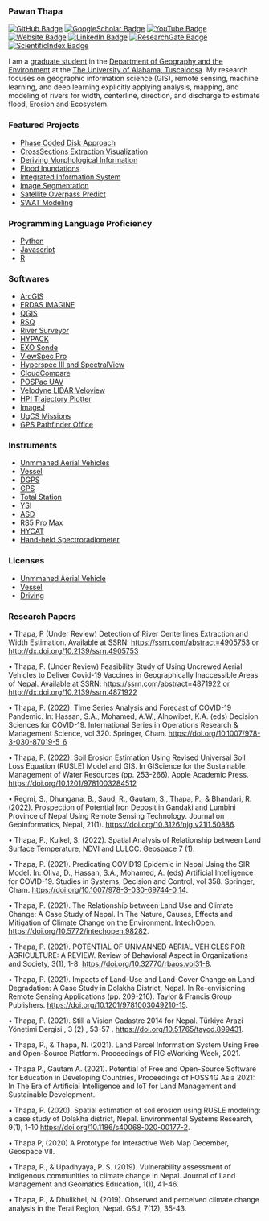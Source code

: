 
### Pawan Thapa

[![GitHub Badge](https://img.shields.io/github/followers/thapawan?style=social)](https://github.com/thapawan?tab=followers)
[![GoogleScholar Badge](https://img.shields.io/badge/Google-Scholar-black)](https://scholar.google.com/citations?user=6U3EubEAAAAJ&hl=en)
[![YouTube Badge](https://img.shields.io/badge/My-YouTube-red)](https://www.youtube.com/channel/UC_vjUMpU3Ca5XcbBVanBCnA)
[![Website Badge](https://img.shields.io/badge/Personal-Website-green)](https://thapawan.github.io/)
[![LinkedIn Badge](https://img.shields.io/badge/My-LinkedIn-blue)](https://www.linkedin.com/in/pawan-thapa-916aa360)
[![ResearchGate Badge](https://img.shields.io/badge/Research-Gate-green)](https://www.researchgate.net/profile/Pawan-Thapa-2)
[![ScientificIndex Badge](https://img.shields.io/badge/AD-Scientific-Index-blue)](https://www.adscientificindex.com/scientist/pawan-thapa/4485523)

I am a [graduate student](https://geography.ua.edu/graduate-student/thapa-pawan/) in the [Department of Geography and the Environment](https://geography.ua.edu/) at the [The University of Alabama, Tuscaloosa](https://www.ua.edu/). My research focuses on geographic information science (GIS), remote sensing, machine learning, and deep learning explicitly applying analysis, mapping, and modeling of rivers for width, centerline, direction, and discharge to estimate flood, Erosion and Ecosystem. 

### Featured Projects
- [Phase Coded Disk Approach](https://github.com/thapawan/PhaseCodedDisk)
- [CrossSections Extraction Visualization](https://github.com/thapawan/CrossSectionsExtractionVisualization)
- [Deriving Morphological Information](https://github.com/thapawan/Deriving-Morphological-Information)
- [Flood Inundations](https://github.com/thapawan/Flood-Inundations)
- [Integrated Information System](https://github.com/thapawan/IntegratedInformationSystem)
- [Image Segmentation](https://github.com/thapawan/ImageSegmentation)
- [Satellite Overpass Predict](https://github.com/thapawan/SatelliteOverpassPredict)
- [SWAT Modeling](https://github.com/thapawan/SWATModeling)

### Programming Language Proficiency
- [Python](https://docs.python.org/3/library/idle.html)
- [Javascript](https://developer.mozilla.org/en-US/docs/Web/javascript)
- [R](https://www.youtube.com/watch?v=5R4ZZ7VS3Y4&list=PLlli8a9TMODya3TySdquBTJUt_v50MGpM)
  
### Softwares
- [ArcGIS](https://www.youtube.com/watch?v=RtqLmo3qRuA&t=76s)
- [ERDAS IMAGINE]()
- [QGIS](https://qgis.org/download/)
- [RSQ](https://www.xylem.com/en-us/products--services/analytical-instruments-and-equipment/data-collection-mapping-profiling-survey-systems/acoustic-doppler-profilers-adpadcp/rs5/)
- [River Surveyor](https://hydroacoustics.usgs.gov/movingboat/rslive.shtml)
- [HYPACK](https://www.xylem.com/en-us/brands/hypack/)
- [EXO Sonde](https://www.ysi.com/exo)
- [ViewSpec Pro](http://geoinfo.amu.edu.pl/geoinf/m/spektr/viewspecpro.pdf)
- [Hyperspec III and SpectralView](https://headwallphotonics.com/products/software/hyperspec-iii-and-spectralview/)
- [CloudCompare](https://www.danielgm.net/cc/)
- [POSPac UAV](https://www.applanix.com/products/pospac-uav.htm)
- [Velodyne LIDAR Veloview](https://www.paraview.org/veloview/)
- [HPI Trajectory Plotter](https://www.youtube.com/watch?v=oEms86k9_So)
- [ImageJ](https://imagej.net/ij/download.html)
- [UgCS Missions](https://www.sphengineering.com/flight-planning/ugcs)
- [GPS Pathfinder Office](https://frontierprecision.com/gps-pathfinder-office/)
  
### Instruments 
- [Unmmaned Aerial Vehicles]()
- [Vessel]()
- [DGPS]()
- [GPS]()
- [Total Station]()
- [YSI]()
- [ASD]()
- [RS5 Pro Max]()
- [HYCAT]()
- [Hand-held Spectroradiometer]()
  

### Licenses
- [Unmmaned Aerial Vehicle](https://www.faa.gov/uas/commercial_operators/become_a_drone_pilot?fbclid=IwAR0-STBnQ0JtqnnGlw9yiq2x9YSVCaM-BIyqjOnChk40aIndjBGCLvQEkKg#ech)
- [Vessel](https://www.boat-ed.com/alabama/)
- [Driving](https://www.alea.gov/dps/driver-license/driver-license-information)

### Research Papers
 
•	Thapa, P (Under Review) Detection of River Centerlines Extraction and Width Estimation. Available at SSRN: https://ssrn.com/abstract=4905753 or http://dx.doi.org/10.2139/ssrn.4905753

•	Thapa, P. (Under Review) Feasibility Study of Using Uncrewed Aerial Vehicles to Deliver Covid-19 Vaccines in Geographically Inaccessible Areas of Nepal. Available at SSRN: https://ssrn.com/abstract=4871922 or http://dx.doi.org/10.2139/ssrn.4871922

•	Thapa, P. (2022). Time Series Analysis and Forecast of COVID-19 Pandemic. In: Hassan, S.A., Mohamed, A.W., Alnowibet, K.A. (eds) Decision Sciences for COVID-19. International Series in Operations Research & Management Science, vol 320. Springer, Cham. https://doi.org/10.1007/978-3-030-87019-5_6

•	Thapa, P. (2022). Soil Erosion Estimation Using Revised Universal Soil Loss Equation (RUSLE) Model and GIS. In GIScience for the Sustainable Management of Water Resources (pp. 253-266). Apple Academic Press. https://doi.org/10.1201/9781003284512

•	Regmi, S., Dhungana, B., Saud, R., Gautam, S., Thapa, P., & Bhandari, R. (2022). Prospection of Potential Iron Deposit in Gandaki and Lumbini Province of Nepal Using Remote Sensing Technology. Journal on Geoinformatics, Nepal, 21(1). https://doi.org/10.3126/njg.v21i1.50886.

•	Thapa, P., Kuikel, S. (2022). Spatial Analysis of Relationship between Land Surface Temperature, NDVI and LULCC. Geospace 7 (1).

•	Thapa, P. (2021). Predicating COVID19 Epidemic in Nepal Using the SIR Model. In: Oliva, D., Hassan, S.A., Mohamed, A. (eds) Artificial Intelligence for COVID-19. Studies in Systems, Decision and Control, vol 358. Springer, Cham. https://doi.org/10.1007/978-3-030-69744-0_14.

•	Thapa, P. (2021). The Relationship between Land Use and Climate Change: A Case Study of Nepal. In The Nature, Causes, Effects and Mitigation of Climate Change on the Environment. IntechOpen. https://doi.org/10.5772/intechopen.98282.

•	Thapa, P. (2021). POTENTIAL OF UNMANNED AERIAL VEHICLES FOR AGRICULTURE: A REVIEW. Review of Behavioral Aspect in Organizations and Society, 3(1), 1-8. https://doi.org/10.32770/rbaos.vol31-8.

•	Thapa, P. (2021). Impacts of Land-Use and Land-Cover Change on Land Degradation: A Case Study in Dolakha District, Nepal. In Re-envisioning Remote Sensing Applications (pp. 209-216). Taylor & Francis Group Publishers. https://doi.org/10.1201/9781003049210-15.

•	Thapa, P. (2021). Still a Vision Cadastre 2014 for Nepal. Türkiye Arazi Yönetimi Dergisi , 3 (2) , 53-57 . https://doi.org/10.51765/tayod.899431.

•	Thapa, P., & Thapa, N. (2021). Land Parcel Information System Using Free and Open-Source Platform. Proceedings of FIG eWorking Week, 2021. 

•	Thapa P., Gautam A. (2021). Potential of Free and Open-Source Software for Education in Developing Countries, Proceedings of FOSS4G Asia 2021: In The Era of Artificial Intelligence and IoT for Land Management and Sustainable Development.

•	Thapa, P. (2020). Spatial estimation of soil erosion using RUSLE modeling: a case study of Dolakha district, Nepal. Environmental Systems Research, 9(1), 1-10 https://doi.org/10.1186/s40068-020-00177-2.

•	Thapa P, (2020) A Prototype for Interactive Web Map December, Geospace VII. 

•	Thapa, P., & Upadhyaya, P. S. (2019). Vulnerability assessment of indigenous communities to climate change in Nepal. Journal of Land Management and Geomatics Education, 1(1), 41-46.

•	Thapa, P., & Dhulikhel, N. (2019). Observed and perceived climate change analysis in the Terai Region, Nepal. GSJ, 7(12), 35-43.




